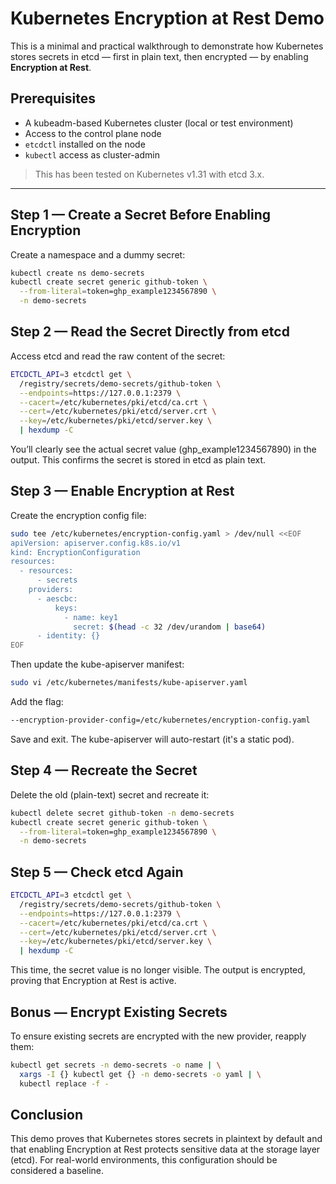 # Kubernetes Encryption at Rest Demo

This is a minimal and practical walkthrough to demonstrate how Kubernetes stores secrets in etcd — first in plain text, then encrypted — by enabling **Encryption at Rest**.


## Prerequisites

- A kubeadm-based Kubernetes cluster (local or test environment)
- Access to the control plane node
- `etcdctl` installed on the node
- `kubectl` access as cluster-admin

> This has been tested on Kubernetes v1.31 with etcd 3.x.

---

## Step 1 — Create a Secret Before Enabling Encryption

Create a namespace and a dummy secret:

```bash
kubectl create ns demo-secrets
kubectl create secret generic github-token \
  --from-literal=token=ghp_example1234567890 \
  -n demo-secrets
```

## Step 2 — Read the Secret Directly from etcd

Access etcd and read the raw content of the secret:

```bash
ETCDCTL_API=3 etcdctl get \
  /registry/secrets/demo-secrets/github-token \
  --endpoints=https://127.0.0.1:2379 \
  --cacert=/etc/kubernetes/pki/etcd/ca.crt \
  --cert=/etc/kubernetes/pki/etcd/server.crt \
  --key=/etc/kubernetes/pki/etcd/server.key \
  | hexdump -C
```

You’ll clearly see the actual secret value (ghp_example1234567890) in the output. This confirms the secret is stored in etcd as plain text.

## Step 3 — Enable Encryption at Rest
Create the encryption config file:

```bash
sudo tee /etc/kubernetes/encryption-config.yaml > /dev/null <<EOF
apiVersion: apiserver.config.k8s.io/v1
kind: EncryptionConfiguration
resources:
  - resources:
      - secrets
    providers:
      - aescbc:
          keys:
            - name: key1
              secret: $(head -c 32 /dev/urandom | base64)
      - identity: {}
EOF
```

Then update the kube-apiserver manifest:

```bash
sudo vi /etc/kubernetes/manifests/kube-apiserver.yaml
```

Add the flag:

```bash
--encryption-provider-config=/etc/kubernetes/encryption-config.yaml
```

Save and exit. The kube-apiserver will auto-restart (it's a static pod).

## Step 4 — Recreate the Secret
Delete the old (plain-text) secret and recreate it:

```bash
kubectl delete secret github-token -n demo-secrets
kubectl create secret generic github-token \
  --from-literal=token=ghp_example1234567890 \
  -n demo-secrets
```

## Step 5 — Check etcd Again

```bash
ETCDCTL_API=3 etcdctl get \
  /registry/secrets/demo-secrets/github-token \
  --endpoints=https://127.0.0.1:2379 \
  --cacert=/etc/kubernetes/pki/etcd/ca.crt \
  --cert=/etc/kubernetes/pki/etcd/server.crt \
  --key=/etc/kubernetes/pki/etcd/server.key \
  | hexdump -C
```

This time, the secret value is no longer visible. The output is encrypted, proving that Encryption at Rest is active.

## Bonus — Encrypt Existing Secrets
To ensure existing secrets are encrypted with the new provider, reapply them:

``` bash
kubectl get secrets -n demo-secrets -o name | \
  xargs -I {} kubectl get {} -n demo-secrets -o yaml | \
  kubectl replace -f -
```

## Conclusion
This demo proves that Kubernetes stores secrets in plaintext by default and that enabling Encryption at Rest protects sensitive data at the storage layer (etcd).
For real-world environments, this configuration should be considered a baseline.
